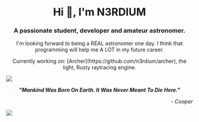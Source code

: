 <h1 align="center">Hi 👋, I'm N3RDIUM</h1>
<h3 align="center">A passionate student, developer and amateur astronomer.</h3>

<p align="center">I'm looking forward to being a REAL astronomer one day. I think that programming will help me A LOT in my future career.</p>
<p align="center">Currently working on: [Archer](https://github.com/n3rdium/archer), the light, Rusty raytracing engine.</p>

<img src="https://user-images.githubusercontent.com/73097560/115834477-dbab4500-a447-11eb-908a-139a6edaec5c.gif" />
<p align="center"><strong><i>"Mankind Was Born On Earth. It Was Never Meant To Die Here."</i></strong></p>
<p align="right"><i>- Cooper</i></p>
<img src="https://user-images.githubusercontent.com/73097560/115834477-dbab4500-a447-11eb-908a-139a6edaec5c.gif" />
